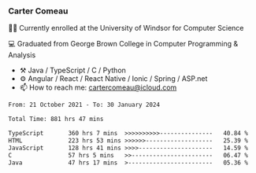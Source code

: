 ### Carter Comeau

🙋‍♂️ Currently enrolled at the University of Windsor for Computer Science

💻 Graduated from George Brown College in Computer Programming & Analysis

- ⚒️ Java / TypeScript / C / Python
- ⚙️ Angular / React / React Native / Ionic / Spring / ASP.net
- 📫 How to reach me: cartercomeau@icloud.com

<!--START_SECTION:waka-->

```txt
From: 21 October 2021 - To: 30 January 2024

Total Time: 881 hrs 47 mins

TypeScript       360 hrs 7 mins  >>>>>>>>>>---------------   40.84 %
HTML             223 hrs 53 mins >>>>>>-------------------   25.39 %
JavaScript       128 hrs 41 mins >>>>---------------------   14.59 %
C                57 hrs 5 mins   >>-----------------------   06.47 %
Java             47 hrs 17 mins  >------------------------   05.36 %
```

<!--END_SECTION:waka-->
